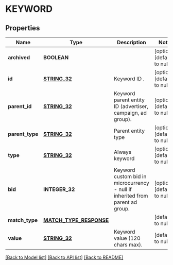 # KEYWORD

## Properties
Name | Type | Description | Notes
------------ | ------------- | ------------- | -------------
**archived** | **BOOLEAN** |  | [optional] [default to null]
**id** | [**STRING_32**](STRING_32.md) | Keyword ID . | [optional] [default to null]
**parent_id** | [**STRING_32**](STRING_32.md) | Keyword parent entity ID (advertiser, campaign, ad group). | [optional] [default to null]
**parent_type** | [**STRING_32**](STRING_32.md) | Parent entity type | [optional] [default to null]
**type** | [**STRING_32**](STRING_32.md) | Always keyword | [optional] [default to null]
**bid** | **INTEGER_32** | Keyword custom bid in microcurrency - null if inherited from parent ad group. | [optional] [default to null]
**match_type** | [**MATCH_TYPE_RESPONSE**](MatchTypeResponse.md) |  | [default to null]
**value** | [**STRING_32**](STRING_32.md) | Keyword value (120 chars max). | [default to null]

[[Back to Model list]](../README.md#documentation-for-models) [[Back to API list]](../README.md#documentation-for-api-endpoints) [[Back to README]](../README.md)


